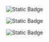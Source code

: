 ![Static Badge](https://img.shields.io/badge/by%20caio-cyan)

![Static Badge](https://img.shields.io/badge/state-em%20desenvolvimento-blue)

![Static Badge](https://img.shields.io/badge/visite%20o%20site-red?style=flat&logo=site&link=http%3A%2F%2Fcaiof.pythonanywhere.com%2F)


